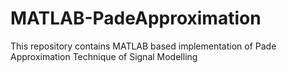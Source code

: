 # MATLAB-PadeApproximation
This repository contains MATLAB based implementation of Pade Approximation Technique of Signal Modelling
